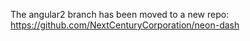 The angular2 branch has been moved to a new repo:
https://github.com/NextCenturyCorporation/neon-dash


